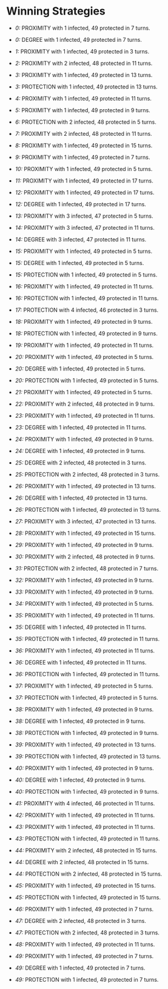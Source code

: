 # Winning Strategies

* _0:_ PROXIMITY with 1 infected, 49 protected in 7 turns.


* _0:_ DEGREE with 1 infected, 49 protected in 7 turns.


* _1:_ PROXIMITY with 1 infected, 49 protected in 3 turns.


* _2:_ PROXIMITY with 2 infected, 48 protected in 11 turns.


* _3:_ PROXIMITY with 1 infected, 49 protected in 13 turns.


* _3:_ PROTECTION with 1 infected, 49 protected in 13 turns.


* _4:_ PROXIMITY with 1 infected, 49 protected in 11 turns.


* _5:_ PROXIMITY with 1 infected, 49 protected in 9 turns.


* _6:_ PROTECTION with 2 infected, 48 protected in 5 turns.


* _7:_ PROXIMITY with 2 infected, 48 protected in 11 turns.


* _8:_ PROXIMITY with 1 infected, 49 protected in 15 turns.


* _9:_ PROXIMITY with 1 infected, 49 protected in 7 turns.


* _10:_ PROXIMITY with 1 infected, 49 protected in 5 turns.


* _11:_ PROXIMITY with 1 infected, 49 protected in 17 turns.


* _12:_ PROXIMITY with 1 infected, 49 protected in 17 turns.


* _12:_ DEGREE with 1 infected, 49 protected in 17 turns.


* _13:_ PROXIMITY with 3 infected, 47 protected in 5 turns.


* _14:_ PROXIMITY with 3 infected, 47 protected in 11 turns.


* _14:_ DEGREE with 3 infected, 47 protected in 11 turns.


* _15:_ PROXIMITY with 1 infected, 49 protected in 5 turns.


* _15:_ DEGREE with 1 infected, 49 protected in 5 turns.


* _15:_ PROTECTION with 1 infected, 49 protected in 5 turns.


* _16:_ PROXIMITY with 1 infected, 49 protected in 11 turns.


* _16:_ PROTECTION with 1 infected, 49 protected in 11 turns.


* _17:_ PROTECTION with 4 infected, 46 protected in 3 turns.


* _18:_ PROXIMITY with 1 infected, 49 protected in 9 turns.


* _18:_ PROTECTION with 1 infected, 49 protected in 9 turns.


* _19:_ PROXIMITY with 1 infected, 49 protected in 11 turns.


* _20:_ PROXIMITY with 1 infected, 49 protected in 5 turns.


* _20:_ DEGREE with 1 infected, 49 protected in 5 turns.


* _20:_ PROTECTION with 1 infected, 49 protected in 5 turns.


* _21:_ PROXIMITY with 1 infected, 49 protected in 5 turns.


* _22:_ PROXIMITY with 2 infected, 48 protected in 9 turns.


* _23:_ PROXIMITY with 1 infected, 49 protected in 11 turns.


* _23:_ DEGREE with 1 infected, 49 protected in 11 turns.


* _24:_ PROXIMITY with 1 infected, 49 protected in 9 turns.


* _24:_ DEGREE with 1 infected, 49 protected in 9 turns.


* _25:_ DEGREE with 2 infected, 48 protected in 3 turns.


* _25:_ PROTECTION with 2 infected, 48 protected in 3 turns.


* _26:_ PROXIMITY with 1 infected, 49 protected in 13 turns.


* _26:_ DEGREE with 1 infected, 49 protected in 13 turns.


* _26:_ PROTECTION with 1 infected, 49 protected in 13 turns.


* _27:_ PROXIMITY with 3 infected, 47 protected in 13 turns.


* _28:_ PROXIMITY with 1 infected, 49 protected in 15 turns.


* _29:_ PROXIMITY with 1 infected, 49 protected in 9 turns.


* _30:_ PROXIMITY with 2 infected, 48 protected in 9 turns.


* _31:_ PROTECTION with 2 infected, 48 protected in 7 turns.


* _32:_ PROXIMITY with 1 infected, 49 protected in 9 turns.


* _33:_ PROXIMITY with 1 infected, 49 protected in 9 turns.


* _34:_ PROXIMITY with 1 infected, 49 protected in 5 turns.


* _35:_ PROXIMITY with 1 infected, 49 protected in 11 turns.


* _35:_ DEGREE with 1 infected, 49 protected in 11 turns.


* _35:_ PROTECTION with 1 infected, 49 protected in 11 turns.


* _36:_ PROXIMITY with 1 infected, 49 protected in 11 turns.


* _36:_ DEGREE with 1 infected, 49 protected in 11 turns.


* _36:_ PROTECTION with 1 infected, 49 protected in 11 turns.


* _37:_ PROXIMITY with 1 infected, 49 protected in 5 turns.


* _37:_ PROTECTION with 1 infected, 49 protected in 5 turns.


* _38:_ PROXIMITY with 1 infected, 49 protected in 9 turns.


* _38:_ DEGREE with 1 infected, 49 protected in 9 turns.


* _38:_ PROTECTION with 1 infected, 49 protected in 9 turns.


* _39:_ PROXIMITY with 1 infected, 49 protected in 13 turns.


* _39:_ PROTECTION with 1 infected, 49 protected in 13 turns.


* _40:_ PROXIMITY with 1 infected, 49 protected in 9 turns.


* _40:_ DEGREE with 1 infected, 49 protected in 9 turns.


* _40:_ PROTECTION with 1 infected, 49 protected in 9 turns.


* _41:_ PROXIMITY with 4 infected, 46 protected in 11 turns.


* _42:_ PROXIMITY with 1 infected, 49 protected in 11 turns.


* _43:_ PROXIMITY with 1 infected, 49 protected in 11 turns.


* _43:_ PROTECTION with 1 infected, 49 protected in 11 turns.


* _44:_ PROXIMITY with 2 infected, 48 protected in 15 turns.


* _44:_ DEGREE with 2 infected, 48 protected in 15 turns.


* _44:_ PROTECTION with 2 infected, 48 protected in 15 turns.


* _45:_ PROXIMITY with 1 infected, 49 protected in 15 turns.


* _45:_ PROTECTION with 1 infected, 49 protected in 15 turns.


* _46:_ PROXIMITY with 1 infected, 49 protected in 7 turns.


* _47:_ DEGREE with 2 infected, 48 protected in 3 turns.


* _47:_ PROTECTION with 2 infected, 48 protected in 3 turns.


* _48:_ PROXIMITY with 1 infected, 49 protected in 11 turns.


* _49:_ PROXIMITY with 1 infected, 49 protected in 7 turns.


* _49:_ DEGREE with 1 infected, 49 protected in 7 turns.


* _49:_ PROTECTION with 1 infected, 49 protected in 7 turns.


